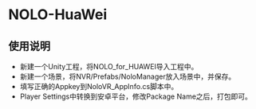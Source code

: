 # NOLO-HuaWei
## 使用说明  
* 新建一个Unity工程，将NOLO_for_HUAWEI导入工程中。
* 新建一个场景，将NVR/Prefabs/NoloManager放入场景中，并保存。
* 填写正确的Appkey到NoloVR_AppInfo.cs脚本中。
* Player Settings中转换到安卓平台，修改Package Name之后，打包即可。
 